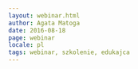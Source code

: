 ```yaml
---
layout: webinar.html
author: Agata Matoga
date: 2016-08-18
page: webinar
locale: pl
tags: webinar, szkolenie, edukajca
---
```

